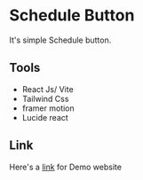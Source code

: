 # Schedule Button

It's simple Schedule button.
## Tools

- React Js/ Vite
- Tailwind Css
- framer motion
- Lucide react

## Link

Here's a [link]() for Demo website
